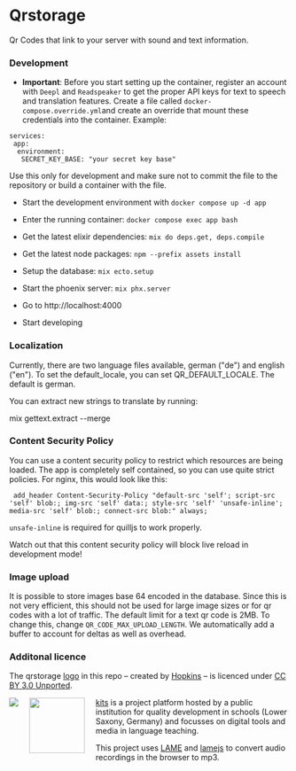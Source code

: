 # Qrstorage

Qr Codes that link to your server with sound and text information.

### Development

- **Important**: Before you start setting up the container, register an account with `Deepl` and `Readspeaker` to get the proper API keys for text to speech and translation features. Create a file called `docker-compose.override.yml`and create an override that mount these credentials into the container. Example:

```
services:
 app:
  environment:
   SECRET_KEY_BASE: "your secret key base"
```

Use this only for development and make sure not to commit the file to the repository or build a container with the file.

- Start the development environment with `docker compose up -d app`

- Enter the running container: `docker compose exec app bash`

- Get the latest elixir dependencies: `mix do deps.get, deps.compile`

- Get the latest node packages: `npm --prefix assets install`

- Setup the database: `mix ecto.setup`

- Start the phoenix server: `mix phx.server`

- Go to http://localhost:4000

- Start developing

### Localization

Currently, there are two language files available, german ("de") and english ("en"). To set the default_locale, you can set QR_DEFAULT_LOCALE. The default is german.

You can extract new strings to translate by running:

mix gettext.extract --merge

### Content Security Policy

You can use a content security policy to restrict which resources are being loaded. The app is completely self contained, so you can use quite strict policies. For nginx, this would look like this:

```
 add_header Content-Security-Policy "default-src 'self'; script-src 'self' blob:; img-src 'self' data:; style-src 'self' 'unsafe-inline'; media-src 'self' blob:; connect-src blob:" always;
```

`unsafe-inline` is required for quilljs to work properly.

Watch out that this content security policy will block live reload in development mode!

### Image upload

It is possible to store images base 64 encoded in the database. Since this is not very efficient, this should not be used for large image sizes or for qr codes with a lot of traffic. The default limit for a text qr code is 2MB. To change this, change `QR_CODE_MAX_UPLOAD_LENGTH`. We automatically add a buffer to account for deltas as well as overhead.

### Additonal licence

The qrstorage [logo](https://thenounproject.com/icon/860830/) in this repo – created by [Hopkins](https://thenounproject.com/hopkins81) – is licenced under [CC BY 3.0 Unported](https://creativecommons.org/licenses/by/3.0/).

<img src="https://www.nibis.de/img/nlq-medienbildung.png" align="left" style="margin-right:20px">
<img src="https://kits.blog/wp-content/uploads/2021/03/kits_logo.svg" width=100px align="left" style="margin-right:20px">

[kits](https://kits.blog/) is a project platform hosted by a public institution for quality development in schools (Lower Saxony, Germany) and focusses on digital tools and media in language teaching.

This project uses [LAME](https://lame.sourceforge.net) and [lamejs](https://github.com/zhuker/lamejs/) to convert audio recordings in the browser to mp3.
